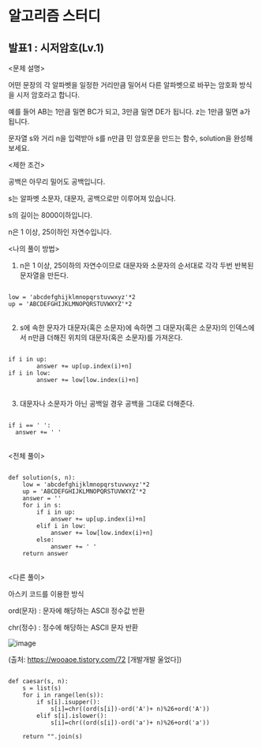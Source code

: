 # 알고리즘 스터디


발표1 : 시저암호(Lv.1)
------

<문제 설명>

어떤 문장의 각 알파벳을 일정한 거리만큼 밀어서 다른 알파벳으로 바꾸는 암호화 방식을 시저 암호라고 합니다. 

예를 들어 AB는 1만큼 밀면 BC가 되고, 3만큼 밀면 DE가 됩니다. z는 1만큼 밀면 a가 됩니다. 

문자열 s와 거리 n을 입력받아 s를 n만큼 민 암호문을 만드는 함수, solution을 완성해 보세요.


<제한 조건>

공백은 아무리 밀어도 공백입니다.

s는 알파벳 소문자, 대문자, 공백으로만 이루어져 있습니다.

s의 길이는 8000이하입니다.

n은 1 이상, 25이하인 자연수입니다.


<나의 풀이 방법>

1. n은 1 이상, 25이하의 자연수이므로 대문자와 소문자의 순서대로 각각 두번 반복된 문자열을 만든다.

<pre>
<code>
low = 'abcdefghijklmnopqrstuvwxyz'*2
up = 'ABCDEFGHIJKLMNOPQRSTUVWXYZ'*2
</code>
</pre>


2. s에 속한 문자가 대문자(혹은 소문자)에 속하면 그 대문자(혹은 소문자)의 인덱스에서 n만큼 더해진 위치의 대문자(혹은 소문자)를 가져온다.
 
<pre>
<code>
if i in up:
        answer += up[up.index(i)+n]
if i in low:
        answer += low[low.index(i)+n]
</code>
</pre>

3. 대문자나 소문자가 아닌 공백일 경우 공백을 그대로 더해준다.

<pre>
<code>
if i == ' ':
  answer += ' '
</code>
</pre>
    
<전체 풀이>

<pre>
<code>
def solution(s, n):
    low = 'abcdefghijklmnopqrstuvwxyz'*2
    up = 'ABCDEFGHIJKLMNOPQRSTUVWXYZ'*2
    answer = ''
    for i in s:
        if i in up:
            answer += up[up.index(i)+n]
        elif i in low:
            answer += low[low.index(i)+n]
        else:
            answer += ' '
    return answer
</code>
</pre>

<다른 풀이>

아스키 코드를 이용한 방식


ord(문자) : 문자에 해당하는 ASCII 정수값 반환 

chr(정수) : 정수에 해당하는 ASCII 문자 반환


![image](https://user-images.githubusercontent.com/89207256/154252687-c47a9e36-40fe-47c8-a639-914d940e0cad.png)

(출처: https://wooaoe.tistory.com/72 [개발개발 울었다])

<pre>
<code>
def caesar(s, n):
    s = list(s)
    for i in range(len(s)):
        if s[i].isupper():
            s[i]=chr((ord(s[i])-ord('A')+ n)%26+ord('A'))
        elif s[i].islower():
            s[i]=chr((ord(s[i])-ord('a')+ n)%26+ord('a'))

    return "".join(s)
</code>
</pre>
